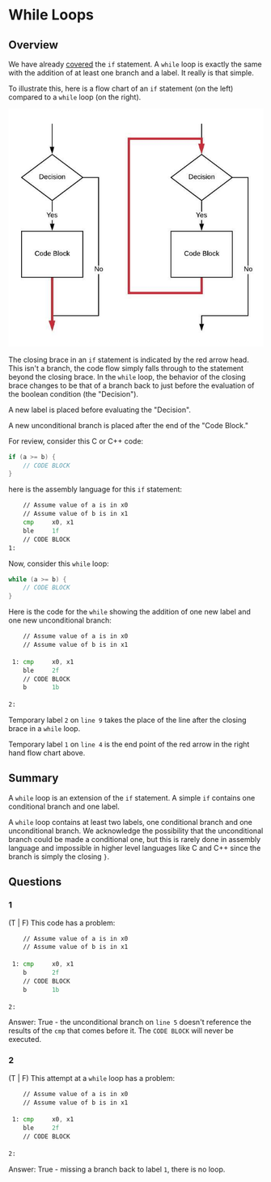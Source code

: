 # While Loops

## Overview

We have already [covered](../if/README.md) the `if` statement. A `while` loop is exactly the same with the addition of at least one branch and a label. It really is that simple.

To illustrate this, here is a flow chart of an `if` statement (on the left) compared to a `while` loop (on the right).

![while loop](./while.jpeg)

The closing brace in an `if` statement is indicated by the red arrow head. This isn't a branch, the code flow simply falls through to the statement beyond the closing brace. In the `while` loop, the behavior of the closing brace changes to be that of a branch back to just before the evaluation of the boolean condition (the "Decision").

A new label is placed before evaluating the "Decision".

A new unconditional branch is placed after the end of the "Code Block."

For review, consider this C or C++ code:

```c
if (a >= b) {
	// CODE BLOCK
}
```

here is the assembly language for this `if` statement:

```asm
    // Assume value of a is in x0                                       // 1 
    // Assume value of b is in x1                                       // 2 
    cmp     x0, x1                                                      // 3 
    ble     1f                                                          // 4 
    // CODE BLOCK                                                       // 5 
1:                                                                      // 6 
```

Now, consider this `while` loop:

```c
while (a >= b) {
	// CODE BLOCK
}
```

Here is the code for the `while` showing the addition of one new label and one new unconditional branch:

```asm
    // Assume value of a is in x0                                       // 1 
    // Assume value of b is in x1                                       // 2 
                                                                        // 3 
 1: cmp     x0, x1                                                      // 4 
    ble     2f                                                          // 5 
    // CODE BLOCK                                                       // 6 
    b       1b                                                          // 7 
                                                                        // 8 
2:                                                                      // 9 
```

Temporary label `2` on `line 9` takes the place of the line after the closing brace in a `while` loop.

Temporary label `1` on `line 4` is the end point of the red arrow in the right hand
flow chart above.

## Summary

A `while` loop is an extension of the `if` statement. A simple `if` contains one conditional branch and one label.

A `while` loop contains at least two labels, one conditional branch and one unconditional branch. We acknowledge the possibility that the unconditional branch could be made a conditional one, but this is rarely done in assembly language and impossible in higher level languages like C and C++ since the branch is simply the closing `}`.

## Questions

### 1

(T | F) This code has a problem:

```asm
    // Assume value of a is in x0                                       // 1 
    // Assume value of b is in x1                                       // 2 
                                                                        // 3 
 1: cmp     x0, x1                                                      // 4 
    b       2f                                                          // 5 
    // CODE BLOCK                                                       // 6 
    b       1b                                                          // 7 
                                                                        // 8 
2:                                                                      // 9 
```

Answer: True - the unconditional branch on `line 5` doesn't reference the
results of the `cmp` that comes before it. The `CODE BLOCK` will never be
executed.

### 2

(T | F) This attempt at a `while` loop has a problem:

```asm
    // Assume value of a is in x0                                       // 1 
    // Assume value of b is in x1                                       // 2 
                                                                        // 3 
 1: cmp     x0, x1                                                      // 4 
    ble     2f                                                          // 5 
    // CODE BLOCK                                                       // 6 
                                                                        // 7 
2:                                                                      // 8 
```

Answer: True - missing a branch back to label `1`, there is no loop.
